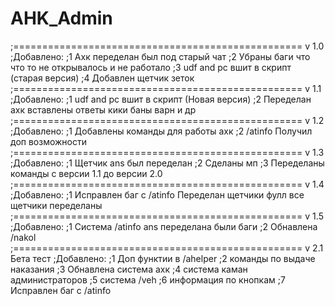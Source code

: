 # AHK_Admin

;================================================== v 1.0 
;Добавлено:
;1 Ахк переделан был под старый чат
;2 Убраны баги что что то не открывалось и не работало
;3 udf and pc вшит в скрипт (старая версия)
;4 Добавлен щетчик зеток
;================================================== v 1.1 
;Добавлено:
;1 udf and pc вшит в скрипт (Новая версия)
;2 Переделан ахк вставлены ответы кики баны варн и др
;================================================== v 1.2 
;Добавлено:
;1 Добавлены команды для работы ахк
;2 /atinfo Получил доп возможности
;================================================== v 1.3 
;Добавлено:
;1 Щетчик ans был переделан
;2 Сделаны мп
;3 Переделаны команды с версии 1.1 до версии 2.0
;================================================== v 1.4 
;Добавлено:
;1 Исправлен баг с /atinfo Переделан щетчики фулл все щетчики переделаны
;================================================== v 1.5 
;Добавлено:
;1 Система /atinfo ans переделана были баги
;2 Обнавлена /nakol
;================================================== v 2.1 Бета тест 
;Добавлено:
;1 Доп функтии в /ahelper
;2 команды по выдаче наказания
;3 Обнавлена система ахк
;4 система каман администраторов
;5 система /veh
;6 информация по кнопкам
;7 Исправлен баг с /atinfo 
